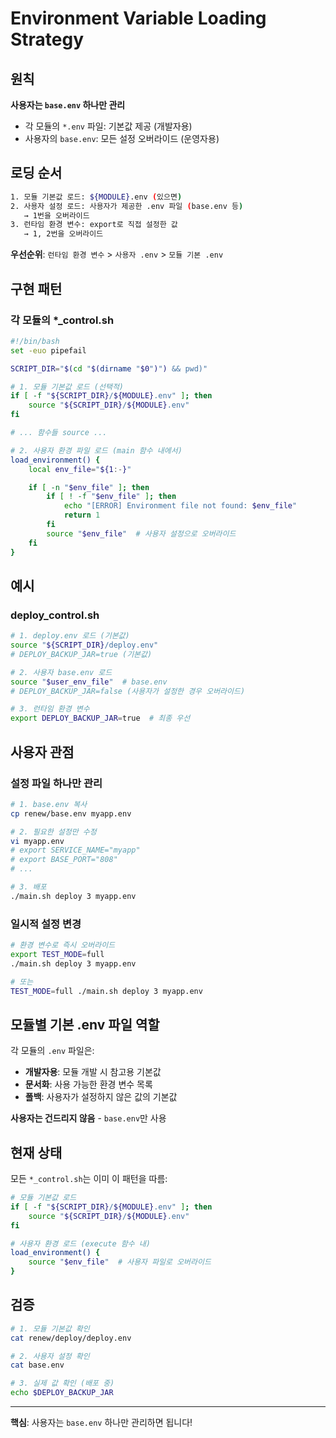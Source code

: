# Environment Variable Loading Strategy

## 원칙

**사용자는 `base.env` 하나만 관리**

- 각 모듈의 `*.env` 파일: 기본값 제공 (개발자용)
- 사용자의 `base.env`: 모든 설정 오버라이드 (운영자용)

## 로딩 순서

```bash
1. 모듈 기본값 로드: ${MODULE}.env (있으면)
2. 사용자 설정 로드: 사용자가 제공한 .env 파일 (base.env 등)
   → 1번을 오버라이드
3. 런타임 환경 변수: export로 직접 설정한 값
   → 1, 2번을 오버라이드
```

**우선순위**: `런타임 환경 변수` > `사용자 .env` > `모듈 기본 .env`

## 구현 패턴

### 각 모듈의 *_control.sh

```bash
#!/bin/bash
set -euo pipefail

SCRIPT_DIR="$(cd "$(dirname "$0")") && pwd)"

# 1. 모듈 기본값 로드 (선택적)
if [ -f "${SCRIPT_DIR}/${MODULE}.env" ]; then
    source "${SCRIPT_DIR}/${MODULE}.env"
fi

# ... 함수들 source ...

# 2. 사용자 환경 파일 로드 (main 함수 내에서)
load_environment() {
    local env_file="${1:-}"

    if [ -n "$env_file" ]; then
        if [ ! -f "$env_file" ]; then
            echo "[ERROR] Environment file not found: $env_file"
            return 1
        fi
        source "$env_file"  # 사용자 설정으로 오버라이드
    fi
}
```

## 예시

### deploy_control.sh

```bash
# 1. deploy.env 로드 (기본값)
source "${SCRIPT_DIR}/deploy.env"
# DEPLOY_BACKUP_JAR=true (기본값)

# 2. 사용자 base.env 로드
source "$user_env_file"  # base.env
# DEPLOY_BACKUP_JAR=false (사용자가 설정한 경우 오버라이드)

# 3. 런타임 환경 변수
export DEPLOY_BACKUP_JAR=true  # 최종 우선
```

## 사용자 관점

### 설정 파일 하나만 관리

```bash
# 1. base.env 복사
cp renew/base.env myapp.env

# 2. 필요한 설정만 수정
vi myapp.env
# export SERVICE_NAME="myapp"
# export BASE_PORT="808"
# ...

# 3. 배포
./main.sh deploy 3 myapp.env
```

### 일시적 설정 변경

```bash
# 환경 변수로 즉시 오버라이드
export TEST_MODE=full
./main.sh deploy 3 myapp.env

# 또는
TEST_MODE=full ./main.sh deploy 3 myapp.env
```

## 모듈별 기본 .env 파일 역할

각 모듈의 `.env` 파일은:
- **개발자용**: 모듈 개발 시 참고용 기본값
- **문서화**: 사용 가능한 환경 변수 목록
- **폴백**: 사용자가 설정하지 않은 값의 기본값

**사용자는 건드리지 않음** - `base.env`만 사용

## 현재 상태

모든 `*_control.sh`는 이미 이 패턴을 따름:

```bash
# 모듈 기본값 로드
if [ -f "${SCRIPT_DIR}/${MODULE}.env" ]; then
    source "${SCRIPT_DIR}/${MODULE}.env"
fi

# 사용자 환경 로드 (execute 함수 내)
load_environment() {
    source "$env_file"  # 사용자 파일로 오버라이드
}
```

## 검증

```bash
# 1. 모듈 기본값 확인
cat renew/deploy/deploy.env

# 2. 사용자 설정 확인
cat base.env

# 3. 실제 값 확인 (배포 중)
echo $DEPLOY_BACKUP_JAR
```

---

**핵심**: 사용자는 `base.env` 하나만 관리하면 됩니다!
